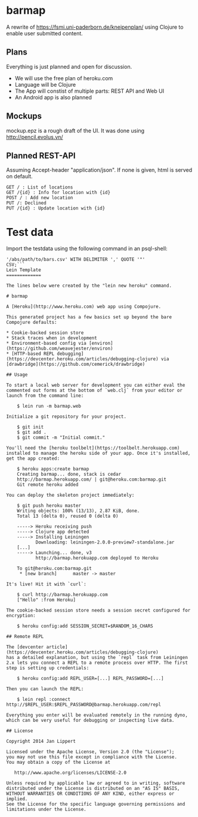 barmap
======

A rewrite of https://fsmi.uni-paderborn.de/kneipenplan/ using Clojure to enable user submitted content.

Plans
-----

Everything is just planned and open for discussion.

 * We will use the free plan of heroku.com
 * Language will be Clojure
 * The App will constist of multiple parts: REST API and Web UI
 * An Android app is also planned

Mockups
-------

mockup.epz is a rough draft of the UI. It was done using http://pencil.evolus.vn/

Planned REST-API
----------------
Assuming Accept-header "application/json". If none is given, html is 
served on default. 

```
GET / : List of locations
GET /{id} : Info for location with {id}
POST / : Add new location
PUT /: Declined
PUT /{id} : Update location with {id}
```

Test data
=========
Import the testdata using the following command in an psql-shell:
```COPY places (name, lat,lon,special, description) FROM 
'/abs/path/to/bars.csv' WITH DELIMITER ',' QUOTE '"' 
CSV;```
Lein Template
=============

The lines below were created by the "lein new heroku" command.

# barmap

A [Heroku](http://www.heroku.com) web app using Compojure.

This generated project has a few basics set up beyond the bare Compojure defaults:

* Cookie-backed session store
* Stack traces when in development
* Environment-based config via [environ](https://github.com/weavejester/environ)
* [HTTP-based REPL debugging](https://devcenter.heroku.com/articles/debugging-clojure) via [drawbridge](https://github.com/cemerick/drawbridge)

## Usage

To start a local web server for development you can either eval the
commented out forms at the bottom of `web.clj` from your editor or
launch from the command line:

    $ lein run -m barmap.web

Initialize a git repository for your project.

    $ git init
    $ git add .
    $ git commit -m "Initial commit."

You'll need the [heroku toolbelt](https://toolbelt.herokuapp.com)
installed to manage the heroku side of your app. Once it's installed,
get the app created:

    $ heroku apps:create barmap
    Creating barmap... done, stack is cedar
    http://barmap.herokuapp.com/ | git@heroku.com:barmap.git
    Git remote heroku added

You can deploy the skeleton project immediately:

    $ git push heroku master
    Writing objects: 100% (13/13), 2.87 KiB, done.
    Total 13 (delta 0), reused 0 (delta 0)

    -----> Heroku receiving push
    -----> Clojure app detected
    -----> Installing Leiningen
           Downloading: leiningen-2.0.0-preview7-standalone.jar
    [...]
    -----> Launching... done, v3
           http://barmap.herokuapp.com deployed to Heroku

    To git@heroku.com:barmap.git
     * [new branch]      master -> master

It's live! Hit it with `curl`:

    $ curl http://barmap.herokuapp.com
    ["Hello" :from Heroku]

The cookie-backed session store needs a session secret configured for encryption:

    $ heroku config:add SESSION_SECRET=$RANDOM_16_CHARS

## Remote REPL

The [devcenter article](https://devcenter.heroku.com/articles/debugging-clojure)
has a detailed explanation, but using the `repl` task from Leiningen
2.x lets you connect a REPL to a remote process over HTTP. The first
step is setting up credentials:

    $ heroku config:add REPL_USER=[...] REPL_PASSWORD=[...]

Then you can launch the REPL:

    $ lein repl :connect http://$REPL_USER:$REPL_PASSWORD@barmap.herokuapp.com/repl

Everything you enter will be evaluated remotely in the running dyno,
which can be very useful for debugging or inspecting live data.

## License

Copyright 2014 Jan Lippert

Licensed under the Apache License, Version 2.0 (the "License");
you may not use this file except in compliance with the License.
You may obtain a copy of the License at

   http://www.apache.org/licenses/LICENSE-2.0

Unless required by applicable law or agreed to in writing, software
distributed under the License is distributed on an "AS IS" BASIS,
WITHOUT WARRANTIES OR CONDITIONS OF ANY KIND, either express or implied.
See the License for the specific language governing permissions and
limitations under the License.
